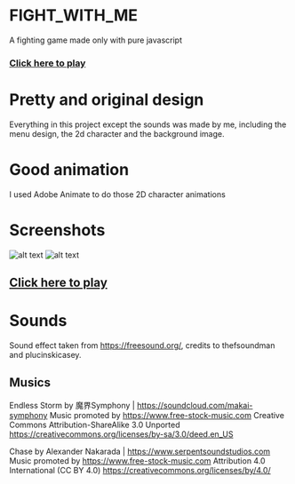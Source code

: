 # FIGHT_WITH_ME

A fighting game made only with pure javascript

### [Click here to play](https://vitorfigm.github.io/FIGHT_ME/)

# Pretty and original design
Everything in this project except the sounds was made by me, including the menu design, the 2d character and the background image.
# Good animation
I used Adobe Animate to do those 2D character animations

# Screenshots
![alt text](https://i.imgur.com/sJr7sDF.png)
![alt text](https://i.imgur.com/6VeIItm.png)

## [Click here to play](https://vitorfigm.github.io/FIGHT_ME/)

# Sounds
Sound effect taken from https://freesound.org/, credits to thefsoundman and plucinskicasey.
## Musics

Endless Storm by 魔界Symphony | https://soundcloud.com/makai-symphony
Music promoted by https://www.free-stock-music.com
Creative Commons Attribution-ShareAlike 3.0 Unported
https://creativecommons.org/licenses/by-sa/3.0/deed.en_US

Chase by Alexander Nakarada | https://www.serpentsoundstudios.com
Music promoted by https://www.free-stock-music.com
Attribution 4.0 International (CC BY 4.0)
https://creativecommons.org/licenses/by/4.0/
